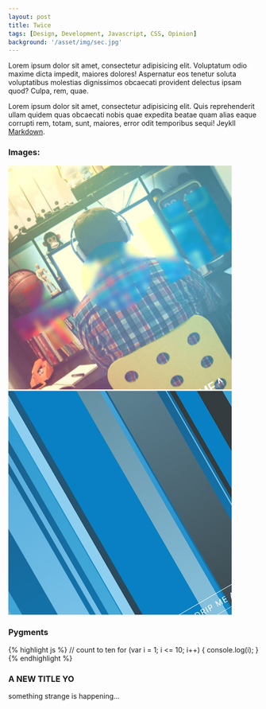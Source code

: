 ```yaml
---
layout: post
title: Twice
tags: [Design, Development, Javascript, CSS, Opinion]
background: '/asset/img/sec.jpg'
---
```


Lorem ipsum dolor sit amet, consectetur adipisicing elit. Voluptatum odio maxime dicta impedit, maiores dolores! Aspernatur eos tenetur soluta voluptatibus molestias dignissimos obcaecati provident delectus ipsam quod? Culpa, rem, quae.

Lorem ipsum dolor sit amet, consectetur adipisicing elit. Quis reprehenderit ullam quidem quas obcaecati nobis quae expedita beatae quam alias eaque corrupti rem, totam, sunt, maiores, error odit temporibus sequi! Jeykll [Markdown](http://daringfireball.net/projects/markdown/syntax).


### Images:

<div class="post-media">
	<img class="w50" src="/asset/img/blur.jpg">
	<img class="w50" src="/asset/img/drips.jpg">
</div>


### Pygments

{% highlight js %}
// count to ten
for (var i = 1; i <= 10; i++) {
    console.log(i);
}
{% endhighlight %}

### A NEW TITLE YO

something strange is happening...


